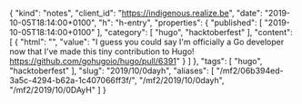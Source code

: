 {
  "kind": "notes",
  "client_id": "https://indigenous.realize.be",
  "date": "2019-10-05T18:14:00+0100",
  "h": "h-entry",
  "properties": {
    "published": [
      "2019-10-05T18:14:00+0100"
    ],
    "category": [
      "hugo",
      "hacktoberfest"
    ],
    "content": [
      {
        "html": "",
        "value": "I guess you could say I'm officially a Go developer now that I've made this tiny contribution to Hugo! https://github.com/gohugoio/hugo/pull/6391"
      }
    ]
  },
  "tags": [
    "hugo",
    "hacktoberfest"
  ],
  "slug": "2019/10/0dayh",
  "aliases": [
    "/mf2/06b394ed-3a5c-4294-b62a-1c407066ff3f/",
    "/mf2/2019/10/0dayh",
    "/mf2/2019/10/0DAyH"
  ]
}
